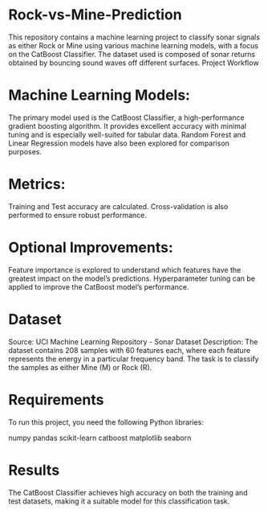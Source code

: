 # **Rock-vs-Mine-Prediction**
This repository contains a machine learning project to classify sonar signals as either Rock or Mine using various machine learning models, with a focus on the CatBoost Classifier. The dataset used is composed of sonar returns obtained by bouncing sound waves off different surfaces.
Project Workflow

# Machine Learning Models:

The primary model used is the CatBoost Classifier, a high-performance gradient boosting algorithm. It provides excellent accuracy with minimal tuning and is especially well-suited for tabular data.
Random Forest and Linear Regression models have also been explored for comparison purposes.

# Metrics:

Training and Test accuracy are calculated.
Cross-validation is also performed to ensure robust performance.

# Optional Improvements:

Feature importance is explored to understand which features have the greatest impact on the model’s predictions.
Hyperparameter tuning can be applied to improve the CatBoost model’s performance.

# Dataset
Source: UCI Machine Learning Repository - Sonar Dataset
Description: The dataset contains 208 samples with 60 features each, where each feature represents the energy in a particular frequency band. The task is to classify the samples as either Mine (M) or Rock (R).

# Requirements
To run this project, you need the following Python libraries:

numpy
pandas
scikit-learn
catboost
matplotlib
seaborn

# Results

The CatBoost Classifier achieves high accuracy on both the training and test datasets, making it a suitable model for this classification task.
